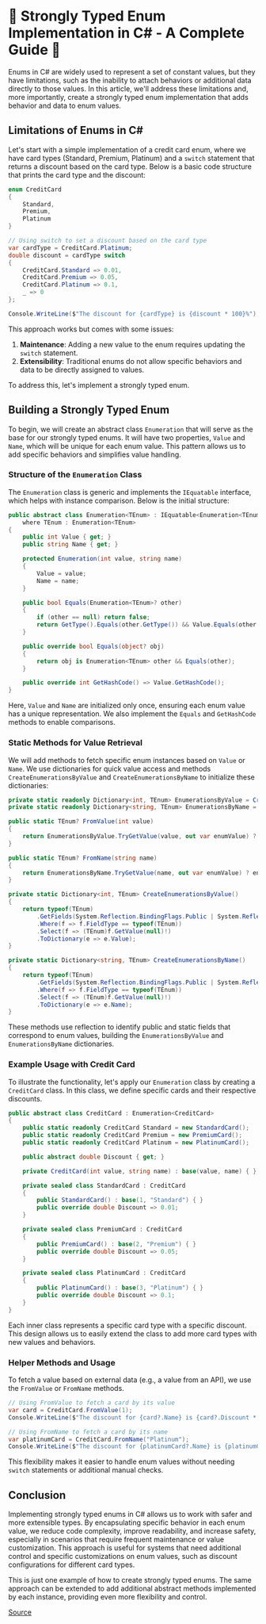 # 🔢 Strongly Typed Enum Implementation in C# - A Complete Guide 💪

Enums in C# are widely used to represent a set of constant values, but they have limitations, such as the inability to attach behaviors or additional data directly to those values. In this article, we'll address these limitations and, more importantly, create a strongly typed enum implementation that adds behavior and data to enum values.

## Limitations of Enums in C#

Let's start with a simple implementation of a credit card enum, where we have card types (Standard, Premium, Platinum) and a `switch` statement that returns a discount based on the card type. Below is a basic code structure that prints the card type and the discount:

```csharp
enum CreditCard
{
    Standard,
    Premium,
    Platinum
}

// Using switch to set a discount based on the card type
var cardType = CreditCard.Platinum;
double discount = cardType switch
{
    CreditCard.Standard => 0.01,
    CreditCard.Premium => 0.05,
    CreditCard.Platinum => 0.1,
    _ => 0
};

Console.WriteLine($"The discount for {cardType} is {discount * 100}%");
```

This approach works but comes with some issues:
1. **Maintenance**: Adding a new value to the enum requires updating the `switch` statement.
2. **Extensibility**: Traditional enums do not allow specific behaviors and data to be directly assigned to values.

To address this, let's implement a strongly typed enum.

## Building a Strongly Typed Enum

To begin, we will create an abstract class `Enumeration` that will serve as the base for our strongly typed enums. It will have two properties, `Value` and `Name`, which will be unique for each enum value. This pattern allows us to add specific behaviors and simplifies value handling.

### Structure of the `Enumeration` Class

The `Enumeration` class is generic and implements the `IEquatable` interface, which helps with instance comparison. Below is the initial structure:

```csharp
public abstract class Enumeration<TEnum> : IEquatable<Enumeration<TEnum>>
    where TEnum : Enumeration<TEnum>
{
    public int Value { get; }
    public string Name { get; }

    protected Enumeration(int value, string name)
    {
        Value = value;
        Name = name;
    }

    public bool Equals(Enumeration<TEnum>? other)
    {
        if (other == null) return false;
        return GetType().Equals(other.GetType()) && Value.Equals(other.Value);
    }

    public override bool Equals(object? obj)
    {
        return obj is Enumeration<TEnum> other && Equals(other);
    }

    public override int GetHashCode() => Value.GetHashCode();
}
```

Here, `Value` and `Name` are initialized only once, ensuring each enum value has a unique representation. We also implement the `Equals` and `GetHashCode` methods to enable comparisons.

### Static Methods for Value Retrieval

We will add methods to fetch specific enum instances based on `Value` or `Name`. We use dictionaries for quick value access and methods `CreateEnumerationsByValue` and `CreateEnumerationsByName` to initialize these dictionaries:

```csharp
private static readonly Dictionary<int, TEnum> EnumerationsByValue = CreateEnumerationsByValue();
private static readonly Dictionary<string, TEnum> EnumerationsByName = CreateEnumerationsByName();

public static TEnum? FromValue(int value)
{
    return EnumerationsByValue.TryGetValue(value, out var enumValue) ? enumValue : null;
}

public static TEnum? FromName(string name)
{
    return EnumerationsByName.TryGetValue(name, out var enumValue) ? enumValue : null;
}

private static Dictionary<int, TEnum> CreateEnumerationsByValue()
{
    return typeof(TEnum)
        .GetFields(System.Reflection.BindingFlags.Public | System.Reflection.BindingFlags.Static | System.Reflection.BindingFlags.DeclaredOnly)
        .Where(f => f.FieldType == typeof(TEnum))
        .Select(f => (TEnum)f.GetValue(null)!)
        .ToDictionary(e => e.Value);
}

private static Dictionary<string, TEnum> CreateEnumerationsByName()
{
    return typeof(TEnum)
        .GetFields(System.Reflection.BindingFlags.Public | System.Reflection.BindingFlags.Static | System.Reflection.BindingFlags.DeclaredOnly)
        .Where(f => f.FieldType == typeof(TEnum))
        .Select(f => (TEnum)f.GetValue(null)!)
        .ToDictionary(e => e.Name);
}
```

These methods use reflection to identify public and static fields that correspond to enum values, building the `EnumerationsByValue` and `EnumerationsByName` dictionaries.

### Example Usage with Credit Card

To illustrate the functionality, let's apply our `Enumeration` class by creating a `CreditCard` class. In this class, we define specific cards and their respective discounts.

```csharp
public abstract class CreditCard : Enumeration<CreditCard>
{
    public static readonly CreditCard Standard = new StandardCard();
    public static readonly CreditCard Premium = new PremiumCard();
    public static readonly CreditCard Platinum = new PlatinumCard();

    public abstract double Discount { get; }

    private CreditCard(int value, string name) : base(value, name) { }

    private sealed class StandardCard : CreditCard
    {
        public StandardCard() : base(1, "Standard") { }
        public override double Discount => 0.01;
    }

    private sealed class PremiumCard : CreditCard
    {
        public PremiumCard() : base(2, "Premium") { }
        public override double Discount => 0.05;
    }

    private sealed class PlatinumCard : CreditCard
    {
        public PlatinumCard() : base(3, "Platinum") { }
        public override double Discount => 0.1;
    }
}
```

Each inner class represents a specific card type with a specific discount. This design allows us to easily extend the class to add more card types with new values and behaviors.

### Helper Methods and Usage

To fetch a value based on external data (e.g., a value from an API), we use the `FromValue` or `FromName` methods.

```csharp
// Using FromValue to fetch a card by its value
var card = CreditCard.FromValue(1);
Console.WriteLine($"The discount for {card?.Name} is {card?.Discount * 100}%");

// Using FromName to fetch a card by its name
var platinumCard = CreditCard.FromName("Platinum");
Console.WriteLine($"The discount for {platinumCard?.Name} is {platinumCard?.Discount * 100}%");
```

This flexibility makes it easier to handle enum values without needing `switch` statements or additional manual checks.

## Conclusion

Implementing strongly typed enums in C# allows us to work with safer and more extensible types. By encapsulating specific behavior in each enum value, we reduce code complexity, improve readability, and increase safety, especially in scenarios that require frequent maintenance or value customization. This approach is useful for systems that need additional control and specific customizations on enum values, such as discount configurations for different card types.

This is just one example of how to create strongly typed enums. The same approach can be extended to add additional abstract methods implemented by each instance, providing even more flexibility and control.

[Source](https://www.youtube.com/watch?v=v6cYTcEfZ8A)
